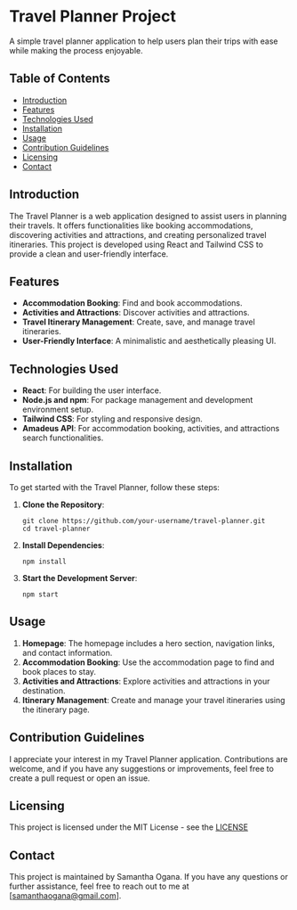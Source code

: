 # Travel Planner Project

A simple travel planner application to help users plan their trips with ease while making the process enjoyable.

## Table of Contents
- [Introduction](#introduction)
- [Features](#features)
- [Technologies Used](#technologies-used)
- [Installation](#installation)
- [Usage](#usage)
- [Contribution Guidelines](#contribution-guidelines)
- [Licensing](#licensing)
- [Contact](#contact)

## Introduction
The Travel Planner is a web application designed to assist users in planning their travels. It offers functionalities like booking accommodations, discovering activities and attractions, and creating personalized travel itineraries. This project is developed using React and Tailwind CSS to provide a clean and user-friendly interface.

## Features
- **Accommodation Booking**: Find and book accommodations.
- **Activities and Attractions**: Discover activities and attractions.
- **Travel Itinerary Management**: Create, save, and manage travel itineraries.
- **User-Friendly Interface**: A minimalistic and aesthetically pleasing UI.

## Technologies Used
- **React**: For building the user interface.
- **Node.js and npm**: For package management and development environment setup.
- **Tailwind CSS**: For styling and responsive design.
- **Amadeus API**: For accommodation booking, activities, and attractions search functionalities.

## Installation
To get started with the Travel Planner, follow these steps:

1. **Clone the Repository**:
    ```
    git clone https://github.com/your-username/travel-planner.git
    cd travel-planner
    ```

2. **Install Dependencies**:
    ```
    npm install
    ```

3. **Start the Development Server**:
    ```
    npm start
    ```

## Usage
1. **Homepage**: The homepage includes a hero section, navigation links, and contact information.
2. **Accommodation Booking**: Use the accommodation page to find and book places to stay.
3. **Activities and Attractions**: Explore activities and attractions in your destination.
4. **Itinerary Management**: Create and manage your travel itineraries using the itinerary page.

## Contribution Guidelines
I appreciate your interest in my Travel Planner application. Contributions are welcome, and if you have any suggestions or improvements, feel free to create a pull request or open an issue.

## Licensing
This project is licensed under the MIT License - see the [LICENSE](LICENSE)

## Contact
This project is maintained by Samantha Ogana. If you have any questions or further assistance, feel free to reach out to me at [samanthaogana@gmail.com].
